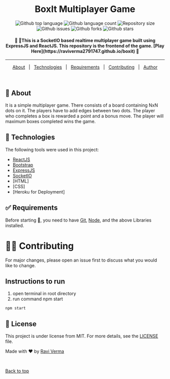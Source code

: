 <div align="center" id="top"> 
  <!--img src="1.png" alt="Code" /-->
  &#xa0;

</div>

<h1 align="center">BoxIt Multiplayer Game</h1>

<p align="center">
  <img alt="Github top language" src="https://img.shields.io/github/languages/top/raviverma2791747/boxit?color=56BEB8">

  <img alt="Github language count" src="https://img.shields.io/github/languages/count/raviverma2791747/boxit?color=56BEB8">

  <img alt="Repository size" src="https://img.shields.io/github/repo-size/raviverma2791747/boxit?color=56BEB8">

  <img alt="Github issues" src="https://img.shields.io/github/issues/raviverma2791747/boxit?color=56BEB8" /> 

  <img alt="Github forks" src="https://img.shields.io/github/forks/raviverma2791747/boxit?color=56BEB8" />

  <img alt="Github stars" src="https://img.shields.io/github/stars/raviverma2791747/boxit?color=56BEB8" />
</p>

<!-- Status -->

<h4 align="center"> 
	🚧 🚀This is a  SocketIO based realtime multiplayer game built using ExpressJS and ReactJS. This repository is the frontend of the game. [Play Here](https://raviverma2791747.github.io/boxit) 🚧
</h4> 

<hr>

<p align="center">
  <a href="#dart-about">About</a> &#xa0; | &#xa0; 
  <a href="#rocket-technologies">Technologies</a> &#xa0; | &#xa0;
  <a href="#white_check_mark-requirements">Requirements</a> &#xa0; | &#xa0;
  <a href="#man_office_worker-contributing">Contributing</a> &#xa0; | &#xa0;
  <a href="https://github.com/raviverma2791747" target="_blank">Author</a>
</p>

<br>

## :dart: About ##

It is a simple multiplayer game. There consists of a board containing NxN dots on it. The players have to add edges between two dots. The player who completes a box is rewarded a point and a bonus move. The player will maximum boxes completed wins the game.

## :rocket: Technologies ##

The following tools were used in this project:

- [ReactJS](https://reactjs.org/)
- [Bootstrap](https://getbootstrap.com/)
- [ExpressJS](https://expressjs.com/)
- [SocketIO](https://socket.io/)
- [HTML]
- [CSS]
- [Heroku for Deployment]

## :white_check_mark: Requirements ##

Before starting :checkered_flag:, you need to have [Git](https://git-scm.com), [Node](https://nodejs.org/en/), and the above Libraries installed.

# :man_office_worker: Contributing ##
For major changes, please open an issue first to discuss what you would like to change.

## Instructions to run
1. open terminal in root directory
2. run command npm start

```
npm start
```

## :memo: License ##

This project is under license from MIT. For more details, see the [LICENSE](LICENSE.md) file.


Made with :heart: by <a href="https://github.com/raviverma2791747" target="_blank">Ravi Verma</a>

&#xa0;

<a href="#top">Back to top</a>
